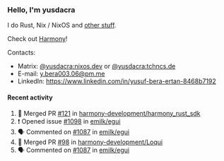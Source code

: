 ### Hello, I'm yusdacra

I do Rust, Nix / NixOS and [other stuff](https://yusdacra.gitlab.io/about).

Check out [Harmony](https://github.com/harmony-development)!

Contacts:
- Matrix: [@yusdacra:nixos.dev](https://matrix.to/#/@yusdacra:nixos.dev) or [@yusdacra:tchncs.de](https://matrix.to/#/@yusdacra:tchncs.de)
- E-mail: y.bera003.06@pm.me
- LinkedIn: https://www.linkedin.com/in/yusuf-bera-ertan-8468b7192

#### Recent activity

<!--START_SECTION:activity-->
1. 🎉 Merged PR [#121](https://github.com/harmony-development/harmony_rust_sdk/pull/121) in [harmony-development/harmony_rust_sdk](https://github.com/harmony-development/harmony_rust_sdk)
2. ❗️ Opened issue [#1098](https://github.com/emilk/egui/issues/1098) in [emilk/egui](https://github.com/emilk/egui)
3. 🗣 Commented on [#1087](https://github.com/emilk/egui/issues/1087) in [emilk/egui](https://github.com/emilk/egui)
4. 🎉 Merged PR [#98](https://github.com/harmony-development/Loqui/pull/98) in [harmony-development/Loqui](https://github.com/harmony-development/Loqui)
5. 🗣 Commented on [#1087](https://github.com/emilk/egui/issues/1087) in [emilk/egui](https://github.com/emilk/egui)
<!--END_SECTION:activity-->
